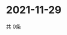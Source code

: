 # 2021-11-29
  共 0条

  <!-- BEGIN -->
  <!-- 最后更新时间Mon Nov 29 2021 00:18:38 GMT+0000 (Coordinated Universal Time) -->
  
  <!-- END -->
  
  
